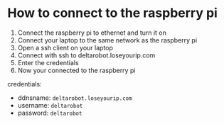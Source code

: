 # How to connect to the raspberry pi
1. Connect the raspberry pi to ethernet and turn it on
2. Connect your laptop to the same network as the raspberry pi
3. Open a ssh client on your laptop
4. Connect with ssh to deltarobot.loseyourip.com
5. Enter the credentials
6. Now your connected to the raspberry pi


credentials:
- ddnsname: `deltarobot.loseyourip.com`
- username: `deltarobot`
- password: `deltarobot`